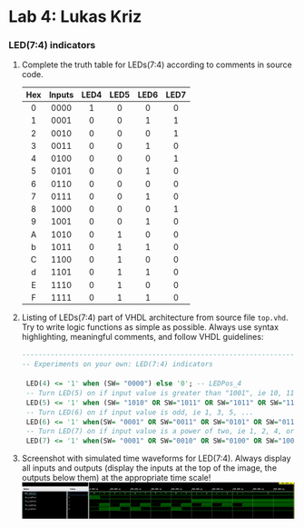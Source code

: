 # Lab 4: Lukas Kriz

### LED(7:4) indicators

1. Complete the truth table for LEDs(7:4) according to comments in source code.

   | **Hex** | **Inputs** | **LED4** | **LED5** | **LED6** | **LED7** |
   | :-: | :-: | :-: | :-: | :-: | :-: |
   | 0 | 0000 | 1 | 0 | 0 | 0 |
   | 1 | 0001 | 0 | 0 | 1 | 1 |
   | 2 | 0010 | 0 | 0 | 0 | 1 |
   | 3 | 0011 | 0 | 0 | 1 | 0 |
   | 4 | 0100 | 0 | 0 | 0 | 1 |
   | 5 | 0101 | 0 | 0 | 1 | 0 |
   | 6 | 0110 | 0 | 0 | 0 | 0 |
   | 7 | 0111 | 0 | 0 | 1 | 0 |
   | 8 | 1000 | 0 | 0 | 0 | 1 |
   | 9 | 1001 | 0 | 0 | 1 | 0 |
   | A | 1010 | 0 | 1 | 0 | 0 |
   | b | 1011 | 0 | 1 | 1 | 0 |
   | C | 1100 | 0 | 1 | 0 | 0 |
   | d | 1101 | 0 | 1 | 1 | 0 |
   | E | 1110 | 0 | 1 | 0 | 0 |
   | F | 1111 | 0 | 1 | 1 | 0 |

2. Listing of LEDs(7:4) part of VHDL architecture from source file `top.vhd`. Try to write logic functions as simple as possible. Always use syntax highlighting, meaningful comments, and follow VHDL guidelines:

   ```vhdl
   --------------------------------------------------------------------
   -- Experiments on your own: LED(7:4) indicators

    LED(4) <= '1' when (SW= "0000") else '0'; -- LEDPos_4
    -- Turn LED(5) on if input value is greater than "1001", ie 10, 11, 12, ...
    LED(5) <= '1' when (SW= "1010" OR SW="1011" OR SW="1011" OR SW="1100" OR SW="1101" OR SW="1110" OR SW="1111") else '0'; --LEDPos_5
    -- Turn LED(6) on if input value is odd, ie 1, 3, 5, ...
    LED(6) <= '1' when(SW= "0001" OR SW="0011" OR SW="0101" OR SW="0111" OR SW="1001" OR SW="1011" OR SW="1101" OR SW="1111") else '0'; --LEDPos_6
    -- Turn LED(7) on if input value is a power of two, ie 1, 2, 4, or 8
    LED(7) <= '1' when(SW= "0001" OR SW="0010" OR SW="0100" OR SW="1000")else '0'; --LEDPos_7

   ```

3. Screenshot with simulated time waveforms for LED(7:4). Always display all inputs and outputs (display the inputs at the top of the image, the outputs below them) at the appropriate time scale!
      ![your figure](images/sim.png)
      
